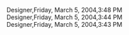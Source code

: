 ﻿Designer,Friday, March 5, 2004,3:48 PM  Designer,Friday, March 5, 2004,3:44 PM  Designer,Friday, March 5, 2004,3:43 PM